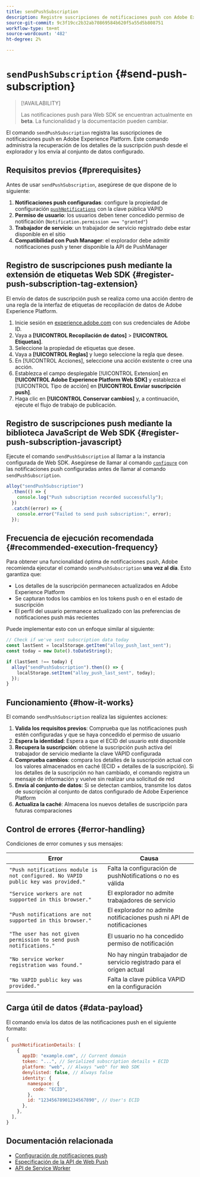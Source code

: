 ```yaml
---
title: sendPushSubscription
description: Registre suscripciones de notificaciones push con Adobe Experience Platform.
source-git-commit: 9c3f19cc2b32ab70869584b620f5a55d5b808751
workflow-type: tm+mt
source-wordcount: '482'
ht-degree: 2%

---
```



# `sendPushSubscription` {#send-push-subscription}

>[!AVAILABILITY]
>
> Las notificaciones push para Web SDK se encuentran actualmente en **beta**. La funcionalidad y la documentación pueden cambiar.

El comando `sendPushSubscription` registra las suscripciones de notificaciones push en Adobe Experience Platform. Este comando administra la recuperación de los detalles de la suscripción push desde el explorador y los envía al conjunto de datos configurado.

## Requisitos previos {#prerequisites}

Antes de usar `sendPushSubscription`, asegúrese de que dispone de lo siguiente:

1. **Notificaciones push configuradas**: configure la propiedad de configuración [`pushNotifications`](configure/pushnotifications.md) con la clave pública VAPID
2. **Permiso de usuario**: los usuarios deben tener concedido permiso de notificación (`Notification.permission === "granted"`)
3. **Trabajador de servicio**: un trabajador de servicio registrado debe estar disponible en el sitio
4. **Compatibilidad con Push Manager**: el explorador debe admitir notificaciones push y tener disponible la API de PushManager

## Registro de suscripciones push mediante la extensión de etiquetas Web SDK {#register-push-subscription-tag-extension}

El envío de datos de suscripción push se realiza como una acción dentro de una regla de la interfaz de etiquetas de recopilación de datos de Adobe Experience Platform.

1. Inicie sesión en [experience.adobe.com](https://experience.adobe.com) con sus credenciales de Adobe ID.
1. Vaya a **[!UICONTROL Recopilación de datos]** > **[!UICONTROL Etiquetas]**.
1. Seleccione la propiedad de etiquetas que desee.
1. Vaya a **[!UICONTROL Reglas]** y luego seleccione la regla que desee.
1. En [!UICONTROL Acciones], seleccione una acción existente o cree una acción.
1. Establezca el campo desplegable [!UICONTROL Extension] en **[!UICONTROL Adobe Experience Platform Web SDK]** y establezca el [!UICONTROL Tipo de acción] en **[!UICONTROL Enviar suscripción push]**.
1. Haga clic en **[!UICONTROL Conservar cambios]** y, a continuación, ejecute el flujo de trabajo de publicación.

## Registro de suscripciones push mediante la biblioteca JavaScript de Web SDK {#register-push-subscription-javascript}

Ejecute el comando `sendPushSubscription` al llamar a la instancia configurada de Web SDK. Asegúrese de llamar al comando [`configure`](configure/overview.md) con las notificaciones push configuradas antes de llamar al comando `sendPushSubscription`.

```js
alloy("sendPushSubscription")
  .then(() => {
    console.log("Push subscription recorded successfully");
  })
  .catch((error) => {
    console.error("Failed to send push subscription:", error);
  });
```

## Frecuencia de ejecución recomendada {#recommended-execution-frequency}

Para obtener una funcionalidad óptima de notificaciones push, Adobe recomienda ejecutar el comando `sendPushSubscription` **una vez al día**. Esto garantiza que:

- Los detalles de la suscripción permanecen actualizados en Adobe Experience Platform
- Se capturan todos los cambios en los tokens push o en el estado de suscripción
- El perfil del usuario permanece actualizado con las preferencias de notificaciones push más recientes

Puede implementar esto con un enfoque similar al siguiente:

```js
// Check if we've sent subscription data today
const lastSent = localStorage.getItem("alloy_push_last_sent");
const today = new Date().toDateString();

if (lastSent !== today) {
  alloy("sendPushSubscription").then(() => {
    localStorage.setItem("alloy_push_last_sent", today);
  });
}
```

## Funcionamiento {#how-it-works}

El comando `sendPushSubscription` realiza las siguientes acciones:

1. **Valida los requisitos previos**: Comprueba que las notificaciones push estén configuradas y que se haya concedido el permiso de usuario
2. **Espera la identidad**: Espera a que el ECID del usuario esté disponible
3. **Recupera la suscripción**: obtiene la suscripción push activa del trabajador de servicio mediante la clave VAPID configurada
4. **Comprueba cambios**: compara los detalles de la suscripción actual con los valores almacenados en caché (ECID + detalles de la suscripción). Si los detalles de la suscripción no han cambiado, el comando registra un mensaje de información y vuelve sin realizar una solicitud de red
5. **Envía al conjunto de datos**: Si se detectan cambios, transmite los datos de suscripción al conjunto de datos configurado de Adobe Experience Platform
6. **Actualiza la caché**: Almacena los nuevos detalles de suscripción para futuras comparaciones

## Control de errores {#error-handling}

Condiciones de error comunes y sus mensajes:

| Error | Causa |
| ------- | ---- |
| `"Push notifications module is not configured. No VAPID public key was provided."` | Falta la configuración de pushNotifications o no es válida |
| `"Service workers are not supported in this browser."` | El explorador no admite trabajadores de servicio |
| `"Push notifications are not supported in this browser."` | El explorador no admite notificaciones push ni API de notificaciones |
| `"The user has not given permission to send push notifications."` | El usuario no ha concedido permiso de notificación |
| `"No service worker registration was found."` | No hay ningún trabajador de servicio registrado para el origen actual |
| `"No VAPID public key was provided."` | Falta la clave pública VAPID en la configuración |

## Carga útil de datos {#data-payload}

El comando envía los datos de las notificaciones push en el siguiente formato:

```js
{
  pushNotificationDetails: [
    {
      appID: "example.com", // Current domain
      token: "...", // Serialized subscription details + ECID
      platform: "web", // Always "web" for Web SDK
      denylisted: false, // Always false
      identity: {
        namespace: {
          code: "ECID",
        },
        id: "12345678901234567890", // User's ECID
      },
    },
  ],
}
```

## Documentación relacionada

- [Configuración de notificaciones push](configure/pushnotifications.md)
- [Especificación de la API de Web Push](https://developer.mozilla.org/en-US/docs/Web/API/Push_API)
- [API de Service Worker](https://developer.mozilla.org/en-US/docs/Web/API/Service_Worker_API)
